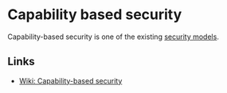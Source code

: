 # Capability based security
Capability-based security is one of the existing [security models](/security-model.md).

## Links
- [Wiki: Capability-based security](https://en.wikipedia.org/wiki/Capability-based_security)

